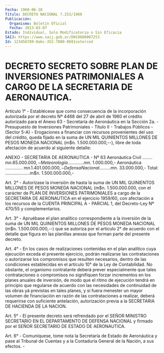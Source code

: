```yaml
---
Fecha: 1960-06-28
Título: DECRETO NACIONAL 7.253/1960
Publicación:
  Organismo: Boletín Oficial
  Fecha: 2013-03-07
Estado: Individual, Solo Modificatoria o Sin Eficacia
SAIJ: https://www.saij.gob.ar/DN19600007253
Id: 123456789-0abc-352-7000-0691soterced
---
```

# DECRETO SECRETO SOBRE PLAN DE INVERSIONES PATRIMONIALES A CARGO DE LA SECRETARIA DE AERONAUTICA.

<a id="1"></a>
Artículo 1° - Establécese que como consecuencia de la incorporación autorizada por el decreto Nº 4468 del 27 de abril de 1960 el crédito autorizado para el    Anexo 63 - Secretaría de Aeronáutica en la Sección 2a. - Presupuesto de Inversiones Patrimoniales - Título II - Trabajos Públicos - (Sector 5-A) - Erogaciones a financiar con recursos provenientes del uso del crédito, queda fijado en la suma de UN MIL QUINIENTOS MILLONES DE PESOS MONEDA NACIONAL (m$n. 1.500.000.000,--), libre de toda afectación de acuerdo al siguiente detalle:

ANEXO - SECRETARIA DE AERONAUTICA - Nº 63  Aeronáutica Civil ........ m$n.    65.000.000,- Meteorología ............. m$n.     1.000.000,- Aeronáutica .............. m$n. 1.401.000.000,- Defensa Nacional ......... m$n.    33.000.000,- Total: ....................m$n. 1.500.000.000,-

<a id="2"></a>
Art. 2° - Autorízase la inversión de hasta la suma de UN MIL QUINIENTOS MILLONES DE PESOS MONEDA NACIONAL (m$n. 1.500.000.000, con el carácter de PLAN DE INVERSIONES PATRIMONIALES a cargo de la SECRETARIA DE AERONAUTICA en el ejercicio 1959/60, con afectación a los recursos de la CUENTA PRINCIPAL A - PARCIAL 1, del Decreto-Ley Nº 470/55 y complementarios.

<a id="3"></a>
Art. 3° - Apruébase el plan analítico correspondiente a la inversión de la suma de UN MIL QUINIENTOS MILLONES DE PESOS MONEDA NACIONAL (m$n. 1.500.000.000,--) que se autoriza por el artículo 2° de acuerdo con el detalle que figura en las planillas anexas que forman parte del presente decreto.

<a id="4"></a>
Art. 4° - En los casos de realizaciones contenidas en el plan analítico cuya ejecución exceda el presente ejercicio, podrán realizarse las contrataciones o autorizarse los compromisos que resulten necesarios, dentro de las condiciones establecidas en el    artículo 10° de la  Ley de Contabilidad. No obstante, el organismo contratante deberá prever especialmente que tales contrataciones o compromisos no signifiquen forzar incrementos en los planes anuales de inversión, de modo que el ritmo de ejecución tendrá en principio que regularse de acuerdo con las necesidades de continuidad de las obras yá previstas en tales planes, y si fuera menester un mayor volumen de financiación en razón de las contrataciones a realizar, deberá requerirse con suficiente antelación, autorización previa a la SECRETARIA DE HACIENDA DE LA NACION.

<a id="5"></a>
Art. 5° - El presente decreto será refrendado por el SEÑOR MINISTRO SECRETARIO EN EL DEPARTAMENTO DE DEFENSA NACIONAL y firmado por el SEÑOR SECRETARIO DE ESTADO DE AERONAUTICA.

<a id="6"></a>
Art. 6° - Comuníquese, tome nota la Secretaría de Estado de Aeronáutica y pase al Tribunal de Cuentas y a la Contaduría General de la Nación, a sus efectos. -